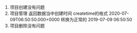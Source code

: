 1. 项目创建没有问题
2. 项目管理  返回数据当中创建时间 createtime的格式 2020-07-09T06:50:50.000+0000  转换为正常的 2019-07-09 06:50:50
3. 项目删除没有问题